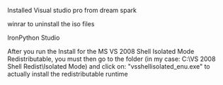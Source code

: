 Installed Visual studio pro from dream spark

winrar to uninstall the iso files


IronPython Studio

After you run the Install for the MS VS 2008 Shell Isolated Mode Redistributable, you must then go to the folder (in my case: C:\VS 2008 Shell Redist\Isolated Mode) and click on: "vsshellisolated\_enu.exe" to actually install the redistributable runtime